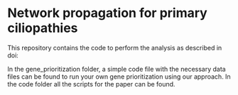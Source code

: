 # Network propagation for primary ciliopathies

This repository contains the code to perform the analysis as described in doi: 

In the gene_prioritization folder, a simple code file with the necessary data files can be found to run your own gene prioritization using our approach. In the code folder all the scripts for the paper can be found. 
